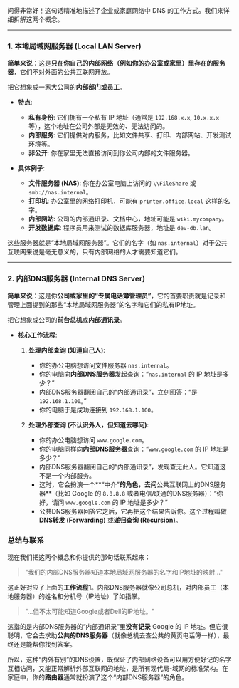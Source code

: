 问得非常好！这句话精准地描述了企业或家庭网络中 DNS 的工作方式。我们来详细拆解这两个概念。

---

### 1. 本地局域网服务器 (Local LAN Server)

**简单来说**：这是**只在你自己的内部网络（例如你的办公室或家里）里存在的服务器**，它们不对外面的公共互联网开放。

把它想象成一家大公司的**内部部门或员工**。

* **特点**:
    * **私有身份**: 它们拥有一个私有 IP 地址（通常是 `192.168.x.x`, `10.x.x.x` 等），这个地址在公司外部是无效的、无法访问的。
    * **内部服务**: 它们提供对内服务，比如文件共享、打印、内部网站、开发测试环境等。
    * **非公开**: 你在家里无法直接访问到你公司内部的文件服务器。

* **具体例子**:
    * **文件服务器 (NAS)**: 你在办公室电脑上访问的 `\\FileShare` 或 `smb://nas.internal`。
    * **打印机**: 办公室里的网络打印机，可能有 `printer.office.local` 这样的名字。
    * **内部网站**: 公司的内部通讯录、文档中心，地址可能是 `wiki.mycompany`。
    * **开发数据库**: 程序员用来测试的数据库服务器，地址是 `dev-db.lan`。

这些服务器就是“本地局域网服务器”。它们的名字（如 `nas.internal`）对于公共互联网来说是毫无意义的，只有内部网络的人才需要知道它们。

---

### 2. 内部DNS服务器 (Internal DNS Server)

**简单来说**：这是你**公司或家里的“专属电话簿管理员”**，它的首要职责就是记录和管理上面提到的那些“本地局域网服务器”的名字和它们的私有IP地址。

把它想象成公司的**前台总机**或**内部通讯录**。

* **核心工作流程**:

    1.  **处理内部查询 (知道自己人)**:
        * 你的办公电脑想访问文件服务器 `nas.internal`。
        * 你的电脑向**内部DNS服务器**发起查询：“`nas.internal` 的 IP 地址是多少？”
        * 内部DNS服务器翻阅自己的“内部通讯录”，立刻回答：“是 `192.168.1.100`。”
        * 你的电脑于是成功连接到 `192.168.1.100`。

    2.  **处理外部查询 (不认识外人，但知道去哪问)**:
        * 你的办公电脑想访问 `www.google.com`。
        * 你的电脑同样向**内部DNS服务器**查询：“`www.google.com` 的 IP 地址是多少？”
        * 内部DNS服务器翻阅自己的“内部通讯录”，发现查无此人。它知道这不是一个内部服务。
        * 这时，它会扮演一个**“中介”**的角色，去问**公共互联网上的DNS服务器**（比如 Google 的 `8.8.8.8` 或者电信/联通的DNS服务器）：“你好，请问 `www.google.com` 的 IP 地址是多少？”
        * 公共DNS服务器回答它之后，它再把这个结果告诉你。这个过程叫做**DNS转发 (Forwarding)** 或**递归查询 (Recursion)**。

### 总结与联系

现在我们把这两个概念和你提供的那句话联系起来：

> "我们的内部DNS服务器知道本地局域网服务器的名字和IP地址的映射..."

这正好对应了上面的**工作流程1**。内部DNS服务器就像公司总机，对内部员工（本地服务器）的姓名和分机号（IP地址）了如指掌。

> "...但不太可能知道Google或者Dell的IP地址。"

这指的是内部DNS服务器的“内部通讯录”里**没有记录** Google 的 IP 地址。但它很聪明，它会去求助**公共的DNS服务器**（就像总机去查公共的黄页电话簿一样），最终还是能帮你找到答案。

所以，这种“内外有别”的DNS设置，既保证了内部网络设备可以用方便好记的名字互相访问，又能正常解析外部互联网的地址，是所有现代局-域网的标准架构。在家庭中，你的**路由器**通常就扮演了这个“内部DNS服务器”的角色。